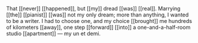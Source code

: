 That [[never]] [[happened]], but [[my]] dread [[was]] [[real]]. Marrying [[the]] [[pianist]] [[was]] not my only dream; more than anything, I wanted to be a writer. I had to choose one, and my choice [[brought]] me hundreds of kilometers [[away]], one step [[forward]] [[into]] a one-and-a-half-room studio [[apartment]] — my un et demi.